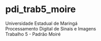 # pdi_trab5_moire
Universidade Estadual de Maringá <br />
Processamento Digital de Sinais e Imagens <br />
Trabalho 5 - Padrão Moiré<br />